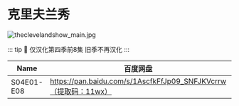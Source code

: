 # 克里夫兰秀

![theclevelandshow_main.jpg](/banner/theclevelandshow_main.jpg)

::: tip
🐻 仅汉化第四季前8集 旧季不再汉化
:::

| Name | 百度网盘 | 阿里云盘 | MDpan |
| --- | --- | --- | --- |
| S04E01-E08 | https://pan.baidu.com/s/1AscfkFfJp09_SNFJKVcrrw（提取码：11wx） | https://www.aliyundrive.com/s/DbaZx8bUreu | https://mdpan.tk/%E5%85%8B%E9%87%8C%E5%A4%AB%E5%85%B0%E7%A7%80 |

